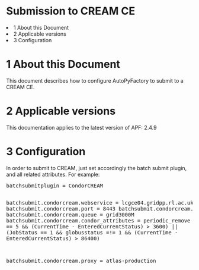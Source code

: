 </div>
<br>
<br>
<br>
<br>
<br>
<br>
<br>
<br>
<br>
<br>
<p />
<h1><a name="Submission_to_CREAM_CE"></a>  Submission to CREAM CE </h1>

<li> 1  About this Document</a>
</li> <li> 2  Applicable versions</a>
</li> <li> 3  Configuration</a>
</li></ul> 

<p />
<h1><a name="1_About_this_Document"></a> 1  About this Document </h1>
<p />
This document describes how to configure AutoPyFactory to submit to a CREAM CE.
<p />
<p />
<h1><a name="2_Applicable_versions"></a> 2  Applicable versions </h1>
<p />
This documentation applies to the latest version of APF: 2.4.9
<p />
<p />
<h1><a name="3_Configuration"></a> 3  Configuration </h1>
<p />
In order to submit to CREAM, just set accordingly the batch submit plugin, and all related attributes. 
For example:
<p />
<pre class="file">
batchsubmitplugin = CondorCREAM

batchsubmit.condorcream.webservice = lcgce04.gridpp.rl.ac.uk
batchsubmit.condorcream.port = 8443
batchsubmit.condorcream.batch = pbs
batchsubmit.condorcream.queue = grid3000M 
batchsubmit.condorcream.condor_attributes = periodic_remove = (JobStatus == 5 && (CurrentTime - EnteredCurrentStatus) > 3600) || (JobStatus == 1 && globusstatus =!= 1 && (CurrentTime - EnteredCurrentStatus) > 86400)

batchsubmit.condorcream.proxy = atlas-production
</pre>
<p />


</body></html>
